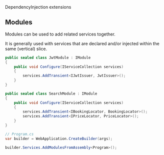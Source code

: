 DependencyInjection extensions

Modules
---

Modules can be used to add related services together.

It is generally used with services that are declared and/or injected within the same (vertical) slice. 

```csharp
public sealed class JwtModule : IModule
{
    public void Configure(IServiceCollection services)
    {
        services.AddTransient<IJwtIssuer, JwtIssuer>();
    }
}

public sealed class SearchModule : IModule
{
    public void Configure(IServiceCollection services)
    {
        services.AddTransient<IBookingLocator, BookingLocator>();
        services.AddTransient<IPriceLocator, PriceLocator>();
    }
}
```

```csharp
// Program.cs
var builder = WebApplication.CreateBuilder(args);

builder.Services.AddModulesFromAssembly<Program>();
```
